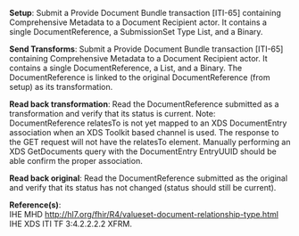 **Setup**: Submit a Provide Document Bundle transaction [ITI-65] containing Comprehensive Metadata to a Document Recipient
actor. It contains a single DocumentReference, a SubmissionSet Type List, and a Binary.

**Send Transforms**: Submit a Provide Document Bundle transaction [ITI-65] containing Comprehensive Metadata to a Document Recipient
actor. It contains a single DocumentReference, a List, and a Binary. The DocumentReference is
linked to the original DocumentReference (from setup) as its transformation.

**Read back transformation**: Read the DocumentReference submitted as a transformation and verify that its status
is current. Note: DocumentReference relatesTo is not yet mapped to an XDS DocumentEntry association when an XDS Toolkit based channel is used. 
The response to the GET request will not have the relatesTo element. Manually performing an XDS GetDocuments query with the DocumentEntry EntryUUID 
should be able confirm the proper association.

**Read back original**: Read the DocumentReference submitted as the original and verify that its status
has not changed (status should still be current). 

**Reference(s)**:<br> 
IHE MHD http://hl7.org/fhir/R4/valueset-document-relationship-type.html<br> 
IHE XDS ITI TF 3:4.2.2.2.2 XFRM.
